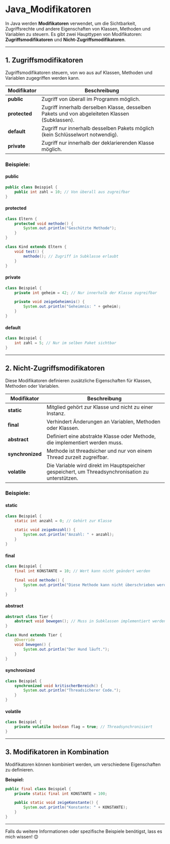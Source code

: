 
# Java_Modifikatoren

In Java werden **Modifikatoren** verwendet, um die Sichtbarkeit, Zugriffsrechte und andere Eigenschaften von Klassen, Methoden und Variablen zu steuern. Es gibt zwei Haupttypen von Modifikatoren: **Zugriffsmodifikatoren** und **Nicht-Zugriffsmodifikatoren**.

---

## **1. Zugriffsmodifikatoren**
Zugriffsmodifikatoren steuern, von wo aus auf Klassen, Methoden und Variablen zugegriffen werden kann.

| **Modifikator** | **Beschreibung**                                                                                  |
|------------------|--------------------------------------------------------------------------------------------------|
| **public**       | Zugriff von überall im Programm möglich.                                                         |
| **protected**    | Zugriff innerhalb derselben Klasse, desselben Pakets und von abgeleiteten Klassen (Subklassen). |
| **default**      | Zugriff nur innerhalb desselben Pakets möglich (kein Schlüsselwort notwendig).                   |
| **private**      | Zugriff nur innerhalb der deklarierenden Klasse möglich.                                         |

### **Beispiele:**

#### **public**
```java
public class Beispiel {
    public int zahl = 10; // Von überall aus zugreifbar
}
```

#### **protected**
```java
class Eltern {
    protected void methode() {
        System.out.println("Geschützte Methode");
    }
}

class Kind extends Eltern {
    void test() {
        methode(); // Zugriff in Subklasse erlaubt
    }
}
```

#### **private**
```java
class Beispiel {
    private int geheim = 42; // Nur innerhalb der Klasse zugreifbar

    private void zeigeGeheimnis() {
        System.out.println("Geheimnis: " + geheim);
    }
}
```

#### **default**
```java
class Beispiel {
    int zahl = 5; // Nur im selben Paket sichtbar
}
```

---

## **2. Nicht-Zugriffsmodifikatoren**
Diese Modifikatoren definieren zusätzliche Eigenschaften für Klassen, Methoden oder Variablen.

| **Modifikator** | **Beschreibung**                                                                 |
|------------------|---------------------------------------------------------------------------------|
| **static**       | Mitglied gehört zur Klasse und nicht zu einer Instanz.                         |
| **final**        | Verhindert Änderungen an Variablen, Methoden oder Klassen.                     |
| **abstract**     | Definiert eine abstrakte Klasse oder Methode, die implementiert werden muss.   |
| **synchronized** | Methode ist threadsicher und nur von einem Thread zurzeit zugreifbar.          |
| **volatile**     | Die Variable wird direkt im Hauptspeicher gespeichert, um Threadsynchronisation zu unterstützen.|

### **Beispiele:**

#### **static**
```java
class Beispiel {
    static int anzahl = 0; // Gehört zur Klasse

    static void zeigeAnzahl() {
        System.out.println("Anzahl: " + anzahl);
    }
}
```

#### **final**
```java
class Beispiel {
    final int KONSTANTE = 10; // Wert kann nicht geändert werden

    final void methode() {
        System.out.println("Diese Methode kann nicht überschrieben werden.");
    }
}
```

#### **abstract**
```java
abstract class Tier {
    abstract void bewegen(); // Muss in Subklassen implementiert werden
}

class Hund extends Tier {
    @Override
    void bewegen() {
        System.out.println("Der Hund läuft.");
    }
}
```

#### **synchronized**
```java
class Beispiel {
    synchronized void kritischerBereich() {
        System.out.println("Threadsicherer Code.");
    }
}
```

#### **volatile**
```java
class Beispiel {
    private volatile boolean flag = true; // Threadsynchronisiert
}
```

---

## **3. Modifikatoren in Kombination**
Modifikatoren können kombiniert werden, um verschiedene Eigenschaften zu definieren.

**Beispiel:**
```java
public final class Beispiel {
    private static final int KONSTANTE = 100;

    public static void zeigeKonstante() {
        System.out.println("Konstante: " + KONSTANTE);
    }
}
```

---

Falls du weitere Informationen oder spezifische Beispiele benötigst, lass es mich wissen! 😊
